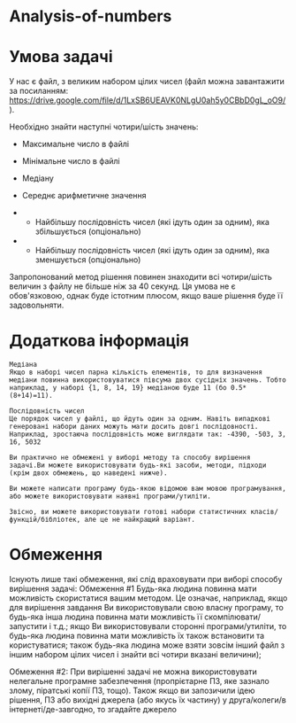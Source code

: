 # Analysis-of-numbers

# Умова задачі

У нас є файл, з  великим набором цілих чисел (файл можна завантажити за посиланням: https://drive.google.com/file/d/1LxSB6UEAVK0NLgU0ah5y0CBbD0gL_oO9/ ).

Необхідно знайти наступні чотири/шість значень:

   - Максимальне число в файлі

   - Мінімальне число в файлі

   - Медіану

   - Середнє арифметичне значення

   - * Найбільшу послідовність чисел (які ідуть один за одним), яка збільшується (опціонально)

   - * Найбільшу послідовність чисел (які ідуть один за одним), яка зменшується (опціонально)


Запропонований метод рішення повинен знаходити всі чотири/шість величин з файлу не більше ніж за 40 секунд. Ця умова не є обов'язковою, однак буде істотним плюсом, якщо ваше рішення буде її задовольняти.

# Додаткова інформація

    Медіана
    Якщо в наборі чисел парна кількість елементів, то для визначення медіани повинна використовуватися півсума двох сусідніх значень. Тобто наприклад, у наборі {1, 8, 14, 19} медіаною буде 11 (бо 0.5*(8+14)=11).

    Послідовність чисел
    Це порядок чисел у файлі, що йдуть один за одним. Навіть випадкові генеровані набори даних можуть мати досить довгі послідовності. Наприклад, зростаюча послідовність може виглядати так: -4390, -503, 3, 16, 5032

    Ви практично не обмежені у виборі методу та способу вирішення задачі.Ви можете використовувати будь-які засоби, методи, підходи (крім двох обмежень, що наведені нижче).

    Ви можете написати програму будь-якою відомою вам мовою програмування, або можете використовувати наявні програми/утиліти.

    Звісно, ви можете використовувати готові набори статистичних класів/функцій/бібліотек, але це не найкращий варіант.


# Обмеження
Існують лише такі обмеження, які слід враховувати при виборі способу вирішення задачі:
Обмеження #1
Будь-яка людина повинна мати можливість скористатися вашим методом.
Це означає, наприклад, якщо для вирішення завдання Ви використовували свою власну програму, то будь-яка інша людина повинна мати можливість її скомпілювати/запустити і т.д.; якщо Ви використовували сторонні програми/утиліти, то будь-яка людина повинна мати можливість їх також встановити та користуватися; також будь-яка людина може взяти зовсім інший файл з іншим набором цілих чисел і знайти всі чотири вказані величини);
   
Обмеження #2:
При вирішенні задачі не можна використовувати нелегальне програмне забезпечення (пропрієтарне ПЗ, яке зазнало злому, піратські копії ПЗ, тощо). Також якщо ви запозичили ідею рішення, ПЗ або вихідні джерела (або якусь їх частину) у друга/колеги/в інтернеті/де-завгодно, то згадайте джерело
